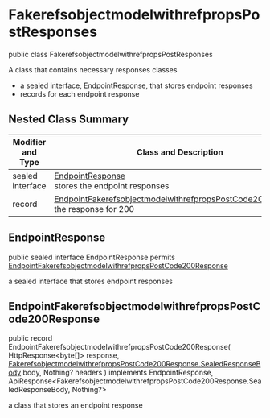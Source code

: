 # FakerefsobjectmodelwithrefpropsPostResponses

public class FakerefsobjectmodelwithrefpropsPostResponses

A class that contains necessary responses classes
- a sealed interface, EndpointResponse, that stores endpoint responses
- records for each endpoint response

## Nested Class Summary
| Modifier and Type | Class and Description |
| ----------------- | --------------------- |
| sealed interface | [EndpointResponse](#endpointresponse)<br> stores the endpoint responses |
| record | [EndpointFakerefsobjectmodelwithrefpropsPostCode200Response](#endpointfakerefsobjectmodelwithrefpropspostcode200response)<br> the response for 200 |

## EndpointResponse
public sealed interface EndpointResponse permits<br>
[EndpointFakerefsobjectmodelwithrefpropsPostCode200Response](#endpointfakerefsobjectmodelwithrefpropspostcode200response)

a sealed interface that stores endpoint responses

## EndpointFakerefsobjectmodelwithrefpropsPostCode200Response
public record EndpointFakerefsobjectmodelwithrefpropsPostCode200Response(
    HttpResponse<byte[]> response,
    [FakerefsobjectmodelwithrefpropsPostCode200Response.SealedResponseBody](../../../paths/fakerefsobjectmodelwithrefprops/post/responses/FakerefsobjectmodelwithrefpropsPostCode200Response.md#sealedresponsebody) body,
    Nothing? headers
) implements EndpointResponse, ApiResponse<FakerefsobjectmodelwithrefpropsPostCode200Response.SealedResponseBody, Nothing?><br>

a class that stores an endpoint response


